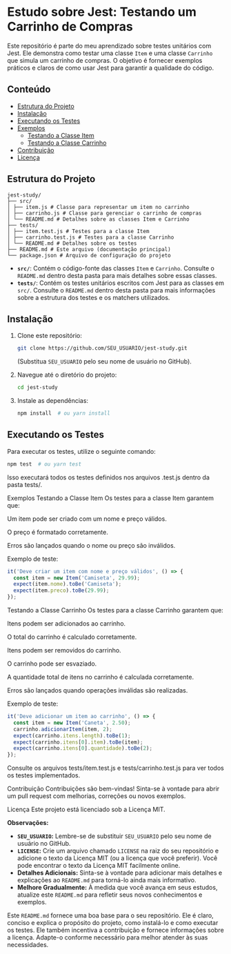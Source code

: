 # Estudo sobre Jest: Testando um Carrinho de Compras

Este repositório é parte do meu aprendizado sobre testes unitários com Jest. Ele demonstra como testar uma classe `Item` e uma classe `Carrinho` que simula um carrinho de compras. O objetivo é fornecer exemplos práticos e claros de como usar Jest para garantir a qualidade do código.

## Conteúdo

*   [Estrutura do Projeto](#estrutura-do-projeto)
*   [Instalação](#instalação)
*   [Executando os Testes](#executando-os-testes)
*   [Exemplos](#exemplos)
    *   [Testando a Classe Item](#testando-a-classe-item)
    *   [Testando a Classe Carrinho](#testando-a-classe-carrinho)
*   [Contribuição](#contribuição)
*   [Licença](#licença)

## Estrutura do Projeto
```
jest-study/
├── src/
│ ├── item.js # Classe para representar um item no carrinho
│ ├── carrinho.js # Classe para gerenciar o carrinho de compras
│ └── README.md # Detalhes sobre as classes Item e Carrinho
├── tests/
│ ├── item.test.js # Testes para a classe Item
│ ├── carrinho.test.js # Testes para a classe Carrinho
│ └── README.md # Detalhes sobre os testes
├── README.md # Este arquivo (documentação principal)
└── package.json # Arquivo de configuração do projeto
```

*   **`src/`**: Contém o código-fonte das classes `Item` e `Carrinho`. Consulte o `README.md` dentro desta pasta para mais detalhes sobre essas classes.
*   **`tests/`**: Contém os testes unitários escritos com Jest para as classes em `src/`. Consulte o `README.md` dentro desta pasta para mais informações sobre a estrutura dos testes e os matchers utilizados.

## Instalação

1.  Clone este repositório:

    ```bash
    git clone https://github.com/SEU_USUARIO/jest-study.git
    ```

    (Substitua `SEU_USUARIO` pelo seu nome de usuário no GitHub).

2.  Navegue até o diretório do projeto:

    ```bash
    cd jest-study
    ```

3.  Instale as dependências:

    ```bash
    npm install  # ou yarn install
    ```

## Executando os Testes

Para executar os testes, utilize o seguinte comando:

```bash
npm test  # ou yarn test
```
Isso executará todos os testes definidos nos arquivos .test.js dentro da pasta tests/.

Exemplos
Testando a Classe Item
Os testes para a classe Item garantem que:

Um item pode ser criado com um nome e preço válidos.

O preço é formatado corretamente.

Erros são lançados quando o nome ou preço são inválidos.

Exemplo de teste:
```javaScript
it('Deve criar um item com nome e preço válidos', () => {
  const item = new Item('Camiseta', 29.99);
  expect(item.nome).toBe('Camiseta');
  expect(item.preco).toBe(29.99);
});
```
Testando a Classe Carrinho
Os testes para a classe Carrinho garantem que:

Itens podem ser adicionados ao carrinho.

O total do carrinho é calculado corretamente.

Itens podem ser removidos do carrinho.

O carrinho pode ser esvaziado.

A quantidade total de itens no carrinho é calculada corretamente.

Erros são lançados quando operações inválidas são realizadas.

Exemplo de teste:
```javaScript
it('Deve adicionar um item ao carrinho', () => {
  const item = new Item('Caneta', 2.50);
  carrinho.adicionarItem(item, 2);
  expect(carrinho.itens.length).toBe(1);
  expect(carrinho.itens[0].item).toBe(item);
  expect(carrinho.itens[0].quantidade).toBe(2);
});
```

Consulte os arquivos tests/item.test.js e tests/carrinho.test.js para ver todos os testes implementados.

Contribuição
Contribuições são bem-vindas! Sinta-se à vontade para abrir um pull request com melhorias, correções ou novos exemplos.

Licença
Este projeto está licenciado sob a Licença MIT.

**Observações:**

*   **`SEU_USUARIO`:** Lembre-se de substituir `SEU_USUARIO` pelo seu nome de usuário no GitHub.
*   **`LICENSE`:** Crie um arquivo chamado `LICENSE` na raiz do seu repositório e adicione o texto da Licença MIT (ou a licença que você preferir).  Você pode encontrar o texto da Licença MIT facilmente online.
*   **Detalhes Adicionais:** Sinta-se à vontade para adicionar mais detalhes e explicações ao `README.md` para torná-lo ainda mais informativo.
*   **Melhore Gradualmente:** À medida que você avança em seus estudos, atualize este `README.md` para refletir seus novos conhecimentos e exemplos.

Este `README.md` fornece uma boa base para o seu repositório. Ele é claro, conciso e explica o propósito do projeto, como instalá-lo e como executar os testes. Ele também incentiva a contribuição e fornece informações sobre a licença. Adapte-o conforme necessário para melhor atender às suas necessidades.
